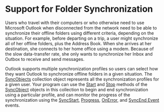 
# Support for Folder Synchronization

Users who travel with their computers or who otherwise need to use Microsoft Outlook when disconnected from the network need to be able to synchronize their offline folders using different criteria, depending on the situation. For example, before departing on a trip, a user might synchronize all of her offline folders, plus the Address Book. When she arrives at her destination, she connects to her home office using a modem. Because of the slow data-transfer rate, she only wants to synchronize her Inbox and Outbox to receive and send messages.

Outlook supports multiple synchronization profiles so users can select how they want Outlook to synchronize offline folders in a given situation. The  [SyncObjects](88e59f63-d834-b174-bbda-0af0cf2d0520.md) collection object represents all the synchronization profiles for a given user. Your program can use the  [Start](3e826228-b8a4-42df-1757-3248acd26a2b.md) and  [Stop](ce74230f-6da7-953e-5a70-157900f4e84d.md) methods of the  [SyncObject](099865b6-767f-8022-6839-875624f284f7.md) objects in this collection to begin and end synchronization using a particular profile, and can monitor the progress of the synchronization using the  [SyncStart](225367bc-3bff-cea0-3e8c-71a30256f45d.md),  [Progress](605c0243-45c1-94d9-8356-b31bb1d0d3e1.md),  [OnError](1faa9708-959c-735b-b6ba-5a78e5fb2690.md), and  [SyncEnd Event](6e36b438-bbd3-4810-f072-7b669c308bc6.md) events.
